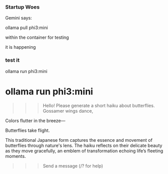 ### Startup Woes

Gemini says:

ollama pull phi3:mini

within the container for testing

it is happening 

### test it 

ollama run phi3:mini

# ollama run phi3:mini
>>> Hello! Please generate a short haiku about butterflies.
Gossamer wings dance,  

Colors flutter in the breeze—    

Butterflies take flight.  


This traditional Japanese form captures the essence and movement of butterflies through nature's lens. The haiku reflects on their delicate beauty as they move gracefully, an 
emblem of transformation echoing life’s fleeting moments.

>>> Send a message (/? for help)

